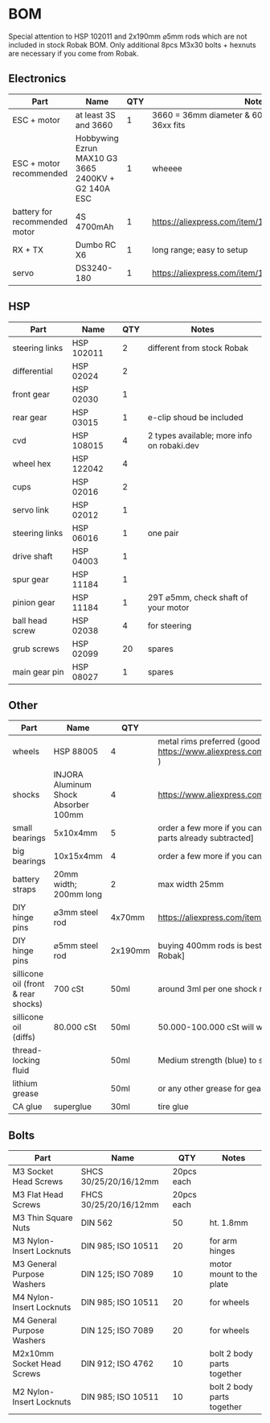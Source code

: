 # BOM

Special attention to HSP 102011 and 2x190mm ⌀5mm rods which are not included in stock Robak BOM. Only additional 8pcs M3x30 bolts + hexnuts are necessary if you come from Robak.

## Electronics

Part | Name | QTY | Notes
--- | --- | --- | ---
ESC + motor | at least 3S and 3660 | 1 | 3660 = 36mm diameter & 60mm length but anything 36xx fits
ESC + motor recommended | Hobbywing Ezrun MAX10 G3 3665 2400KV + G2 140A ESC | 1 | wheeee
battery for recommended motor |4S 4700mAh |1 | https://aliexpress.com/item/1005003343658769.html
RX + TX | Dumbo RC X6 |1 |long range; easy to setup
servo | DS3240-180 |1 |https://aliexpress.com/item/1943129663.html

## HSP

Part | Name | QTY | Notes
--- | --- | --- | ---
steering links | HSP 102011 | 2 | different from stock Robak
differential | HSP 02024 |2 |
front gear | HSP 02030 |1 |
rear gear | HSP 03015 |1 |e-clip shoud be included
cvd | HSP 108015 |4 |2 types available; more info on robaki.dev
wheel hex | HSP 122042 |4 |
cups | HSP 02016 |2 |
servo link | HSP 02012 |1 |
steering links | HSP 06016 |1 |one pair
drive shaft | HSP 04003 |1 |
spur gear | HSP 11184 |1 |
pinion gear | HSP 11184 |1 |29T ⌀5mm, check shaft of your motor
ball head screw | HSP 02038 |4 |for steering
grub screws | HSP 02099 |20 | spares
main gear pin | HSP 08027 |1 | spares

## Other

Part | Name | QTY | Notes
--- | --- | --- | ---
wheels | HSP 88005 | 4 | metal rims preferred (good value: https://www.aliexpress.com/item/1005002775155695.html )
shocks |INJORA Aluminum Shock Absorber 100mm |4 |https://www.aliexpress.com/item/1005004599082114.html
small bearings |5x10x4mm | 5 | order a few more if you can [bearings that come with HSP parts already subtracted]
big bearings |10x15x4mm | 4 | order a few more if you can
battery straps |20mm width; 200mm long |2 |max width 25mm
DIY hinge pins |⌀3mm steel rod | 4x70mm | https://aliexpress.com/item/1005005041338002.html
DIY hinge pins |⌀5mm steel rod | 2x190mm | buying 400mm rods is best value [different from stock Robak]
sillicone oil (front & rear shocks) |700 cSt |50ml |around 3ml per one shock needed
sillicone oil (diffs) |80.000 cSt |50ml |50.000-100.000 cSt will work
thread-locking fluid | |50ml |Medium strength (blue) to strong (green)
lithium grease | |50ml |or any other grease for gears
CA glue |superglue |30ml |tire glue

## Bolts

Part | Name | QTY | Notes
--- | --- | --- | ---
M3 Socket Head Screws | SHCS 30/25/20/16/12mm |20pcs each |
M3 Flat Head Screws | FHCS 30/25/20/16/12mm |20pcs each |
M3 Thin Square Nuts  |DIN 562 |50 |ht. 1.8mm
M3 Nylon-Insert Locknuts |DIN 985; ISO 10511 |20 | for arm hinges
M3 General Purpose Washers |DIN 125; ISO 7089 |10 |motor mount to the plate
M4 Nylon-Insert Locknuts |DIN 985; ISO 10511 |20 |for wheels
M4 General Purpose Washers |DIN 125; ISO 7089 |20 |for wheels
M2x10mm Socket Head Screws |DIN 912; ISO 4762 |10 |bolt 2 body parts together
M2 Nylon-Insert Locknuts |DIN 985; ISO 10511 |10 |bolt 2 body parts together

